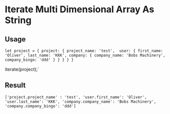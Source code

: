 # Iterate Multi Dimensional Array As String

## Usage

`let project = {
          project: {
              project_name: 'test', 
              user: {
                  first_name: 'Oliver',
                  last_name: 'KKK',
                  company: {
                      company_name: 'Bobs Machinery',
                      company_bingo: 'ddd'
                  }
            }
        }
    }
}`


iterate(project);`

## Result

`['project.project_name' : 'test',
 'user.first_name': 'Oliver',
 'user.last_name': 'KKK',
 'company.company_name': 'Bobs Machinery',
 'company.company_bingo': 'ddd']
`
